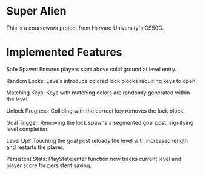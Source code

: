 # Super Alien
This is a coursework project from Harvard University`s CS50G.

# Implemented Features

Safe Spawn: Ensures players start above solid ground at level entry.

Random Locks: Levels introduce colored lock blocks requiring keys to open.

Matching Keys: Keys with matching colors are randomly generated within the level.

Unlock Progress: Colliding with the correct key removes the lock block.

Goal Trigger: Removing the lock spawns a segmented goal post, signifying level completion.

Level Up!: Touching the goal post reloads the level with increased length and restarts the player.

Persistent Stats: PlayState:enter function now tracks current level and player score for persistent saving.
